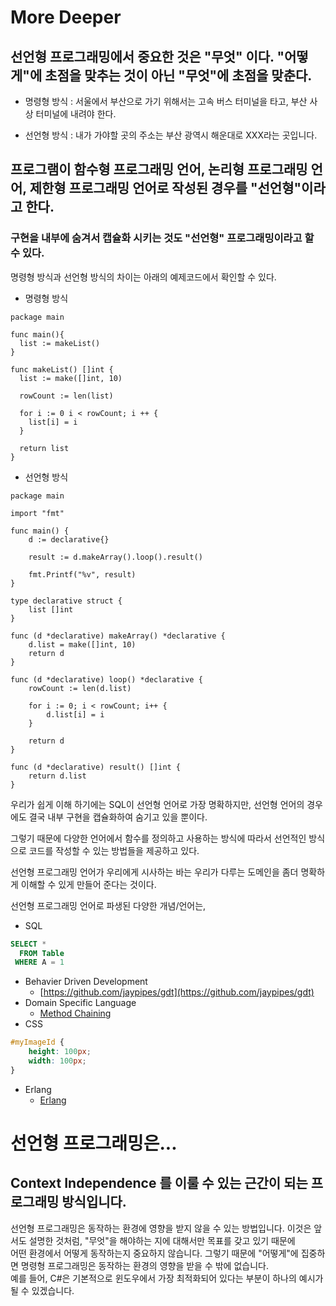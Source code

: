 # More Deeper 

## 선언형 프로그래밍에서 중요한 것은 "무엇" 이다. "어떻게"에 초점을 맞추는 것이 아닌 "무엇"에 초점을 맞춘다. 

- 명령형 방식 : 서울에서 부산으로 가기 위해서는 고속 버스 터미널을 타고, 부산 사상 터미널에 내려야 한다. 

- 선언형 방식 : 내가 가야할 곳의 주소는 부산 광역시 해운대로 XXX라는 곳입니다. 

## 프로그램이 함수형 프로그래밍 언어, 논리형 프로그래밍 언어, 제한형 프로그래밍 언어로 작성된 경우를 "선언형"이라고 한다. 

### 구현을 내부에 숨겨서 캡슐화 시키는 것도 "선언형" 프로그래밍이라고 할 수 있다. 

명령형 방식과 선언형 방식의 차이는 아래의 예제코드에서 확인할 수 있다. 

- 명령형 방식 

```golang
package main 

func main(){
  list := makeList()
}

func makeList() []int {
  list := make([]int, 10)
  
  rowCount := len(list)
  
  for i := 0 i < rowCount; i ++ {
    list[i] = i 
  }
  
  return list
}
```

- 선언형 방식 

```golang 
package main

import "fmt"

func main() {
	d := declarative{}

	result := d.makeArray().loop().result()

	fmt.Printf("%v", result)
}

type declarative struct {
	list []int
}

func (d *declarative) makeArray() *declarative {
	d.list = make([]int, 10)
	return d
}

func (d *declarative) loop() *declarative {
	rowCount := len(d.list)

	for i := 0; i < rowCount; i++ {
		d.list[i] = i
	}

	return d
}

func (d *declarative) result() []int {
	return d.list
}

```

우리가 쉽게 이해 하기에는 SQL이 선언형 언어로 가장 명확하지만, 선언형 언어의 경우에도 결국 내부 구현을 캡슐화하여 숨기고 있을 뿐이다. 

그렇기 때문에 다양한 언어에서 함수를 정의하고 사용하는 방식에 따라서 선언적인 방식으로 코드를 작성할 수 있는 방법들을 제공하고 있다. 

선언형 프로그래밍 언어가 우리에게 시사하는 바는 우리가 다루는 도메인을 좀더 명확하게 이해할 수 있게 만들어 준다는 것이다.

선언형 프로그래밍 언어로 파생된 다양한 개념/언어는, 

- SQL
```sql
SELECT *
  FROM Table 
 WHERE A = 1
```
- Behavier Driven Development 
  - [https://github.com/jaypipes/gdt](https://github.com/jaypipes/gdt)
- Domain Specific Language 
  - [Method Chaining](https://github-history.netlify.app/keepinmindsh/lines_edu/blob/main/paradigm/03/declarative/method_chaning.go)  	
- CSS 
```css
#myImageId {
    height: 100px;
    width: 100px;
}
```
- Erlang
  - [Erlang](https://www.erlang.org/)

# 선언형 프로그래밍은...

## Context Independence 를 이룰 수 있는 근간이 되는 프로그래밍 방식입니다. 

선언형 프로그래밍은 동작하는 환경에 영향을 받지 않을 수 있는 방법입니다. 이것은 앞서도 설명한 것처럼, "무엇"을 해야하는 지에 대해서만 목표를 갖고 있기 때문에  
어떤 환경에서 어떻게 동작하는지 중요하지 않습니다. 그렇기 때문에 "어떻게"에 집중하면 명령형 프로그래밍은 동작하는 환경의 영향을 받을 수 밖에 없습니다.  
예를 들어, C#은 기본적으로 윈도우에서 가장 최적화되어 있다는 부분이 하나의 예시가 될 수 있겠습니다.  


